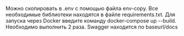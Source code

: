 Можно скопировать в .env с помощью файла env-copy.
Все необходимые библиотеки находятся в файле requirements.txt.
Для запуска через Docker введите команду docker-compose up --build. Необходимо выполнить 2 раза.
Swagger находится по baseurl/docs
